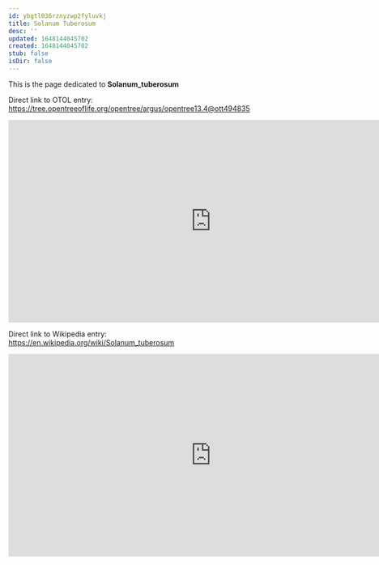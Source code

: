 ```yaml
---
id: ybgtl036rznyzwp2fyluvkj
title: Solanum Tuberosum
desc: ''
updated: 1648144045702
created: 1648144045702
stub: false
isDir: false
---
```

This is the page dedicated to **Solanum_tuberosum**


Direct link to OTOL entry: https://tree.opentreeoflife.org/opentree/argus/opentree13.4@ott494835



<html>
    <body>
    <iframe src="https://tree.opentreeoflife.org/opentree/argus/opentree13.4@ott494835"
    width="800" height="400" frameborder="0" allowfullscreen> </iframe>
    </body>
</html>
    


Direct link to Wikipedia entry: https://en.wikipedia.org/wiki/Solanum_tuberosum



<html>
    <body>
    <iframe src="https://en.wikipedia.org/wiki/Solanum_tuberosum"
    width="800" height="400" frameborder="0" allowfullscreen> </iframe>
    </body>
</html>
    
